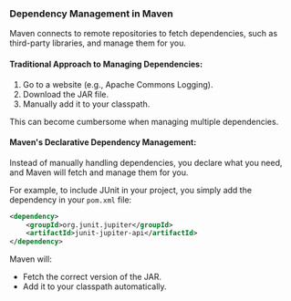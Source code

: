 
### Dependency Management in Maven

Maven connects to remote repositories to fetch dependencies, such as third-party libraries, and manage them for you.

#### Traditional Approach to Managing Dependencies:
1. Go to a website (e.g., Apache Commons Logging).
2. Download the JAR file.
3. Manually add it to your classpath.

This can become cumbersome when managing multiple dependencies.

#### Maven's Declarative Dependency Management:
Instead of manually handling dependencies, you declare what you need, and Maven will fetch and manage them for you. 

For example, to include JUnit in your project, you simply add the dependency in your `pom.xml` file:
```xml
<dependency>
    <groupId>org.junit.jupiter</groupId>
    <artifactId>junit-jupiter-api</artifactId>
</dependency>
```

Maven will:
- Fetch the correct version of the JAR.
- Add it to your classpath automatically.
